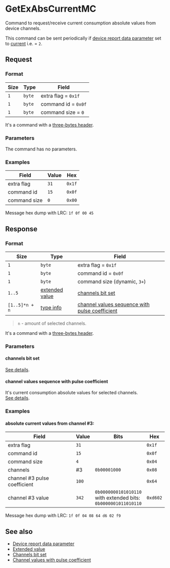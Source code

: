 # GetExAbsCurrentMC

Command to request/receive current consumption absolute values from device channels.

This command can be sent periodically if [device report data parameter](../parameter-types.md#reporting-data-type) set to
[current](../parameter-types.md#data-type) i.e. = `2`.


## Request

### Format

| Size | Type   | Field               |
| ---- | ------ | ------------------- |
| `1`  | `byte` | extra flag = `0x1f` |
| `1`  | `byte` | command id = `0x0f` |
| `1`  | `byte` | command size = `0`  |

It's a command with a [three-bytes header](../message.md#command-with-a-three-bytes-header).

### Parameters

The command has no parameters.

### Examples

| Field        | Value | Hex    |
| ------------ | ----- | ------ |
| extra flag   | `31`  | `0x1f` |
| command id   | `15`  | `0x0f` |
| command size | `0`   | `0x00` |

Message hex dump with LRC: `1f 0f 00 45`


## Response

### Format

| Size           | Type                                                           | Field                                                                                             |
| -------------- | -------------------------------------------------------------- | ------------------------------------------------------------------------------------------------- |
| `1`            | `byte`                                                         | extra flag = `0x1f`                                                                               |
| `1`            | `byte`                                                         | command id = `0x0f`                                                                               |
| `1`            | `byte`                                                         | command size (dynamic, `3+`)                                                                      |
| `1..5`         | [extended value](../types.md#extended-value)                   | [channels bit set](#channels-bit-set)                                                             |
| `[1..5]*n + n` | [type info](../types.md#channel-values-with-pulse-coefficient) | [channel values sequence with pulse coefficient](#channel-values-sequence-with-pulse-coefficient) |

> `n` - amount of selected channels.

It's a command with a [three-bytes header](../message.md#command-with-a-three-bytes-header).

### Parameters

#### **channels bit set**

[See details](../types.md#channels-bit-set).

#### **channel values sequence with pulse coefficient**

It's current consumption absolute values for selected channels.
<br>
[See details](../types.md#channel-values-with-pulse-coefficient).

### Examples

#### absolute current values from channel #3:

| Field                        | Value | Bits                                                                    | Hex      |
| ---------------------------- | ----- | ----------------------------------------------------------------------- | -------- |
| extra flag                   | `31`  |                                                                         | `0x1f`   |
| command id                   | `15`  |                                                                         | `0x0f`   |
| command size                 | `4`   |                                                                         | `0x04`   |
| channels                     | #3    | `0b00001000`                                                            | `0x08`   |
| channel #3 pulse coefficient | `100` |                                                                         | `0x64`   |
| channel #3 value             | `342` | `0b0000000101010110` <br> with extended bits: <br> `0b0000001011010110` | `0xd602` |

Message hex dump with LRC: `1f 0f 04 08 64 d6 02 f9`


## See also

* [Device report data parameter](../parameter-types.md#reporting-data-type)
* [Extended value](../types.md#extended-value)
* [Channels bit set](../types.md#channels-bit-set)
* [Channel values with pulse coefficient](../types.md#channel-values-with-pulse-coefficient)
